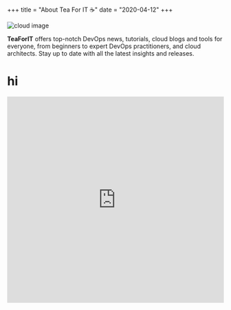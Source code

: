 +++
title = "About Tea For IT ☕"
date = "2020-04-12"
+++

<!-- Hugo is a static site engine written in Go.


It makes use of a variety of open source projects including: -->

<!-- * [Cobra](https://github.com/spf13/cobra)
* [Viper](https://github.com/spf13/viper)
* [J Walter Weatherman](https://github.com/spf13/jWalterWeatherman)
* [Cast](https://github.com/spf13/cast) -->

<!-- Learn more and contribute on [GitHub](https://github.com/gohugoio). -->
![cloud image](https://media0.giphy.com/media/3oEjIa5lbVSfv8a9s4/giphy.gif?cid=ecf05e475de39afa28c32f3ab514c04cb6149704b7a7b996&rid=giphy.gif)

**TeaForIT** offers top-notch DevOps news, tutorials, cloud blogs and tools for everyone, from beginners to expert DevOps practitioners, and cloud architects. 
Stay up to date with all the latest insights and releases. 

# hi


<iframe width="640px" height= "480px" src= "https://forms.office.com/Pages/ResponsePage.aspx?id=ku02CG7EVEafM7EiRV9Kej08YUc6eJtNtyK5KXEs7RNUM01NUlYwRkJZTUI4NkhQTERLOFEzSlFWQi4u&embed=true" frameborder= "0" marginwidth= "0" marginheight= "0" style= "border: none; max-width:100%; max-height:100vh" allowfullscreen webkitallowfullscreen mozallowfullscreen msallowfullscreen> </iframe>